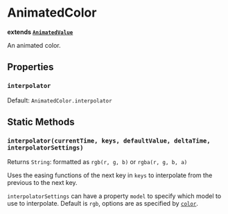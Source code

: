 # AnimatedColor
**extends [`AnimatedValue`](animated-value.md)**

An animated color.

## Properties
### `interpolator`
Default: `AnimatedColor.interpolator`

## Static Methods
### `interpolator(currentTime, keys, defaultValue, deltaTime, interpolatorSettings)`
Returns `String`: formatted as `rgb(r, g, b)` or `rgba(r, g, b, a)`

Uses the easing functions of the next key in `keys` to interpolate from the previous to the next key.

`interpolatorSettings` can have a property `model` to specify which model to use to interpolate. Default is `rgb`, options are as specified by [`color`](https://npmjs.com/package/color).
